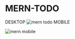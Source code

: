 # MERN-TODO
DESKTOP
![mern todo](https://github.com/waseem567/MERN-TODO/assets/90834559/eaf8ab97-d51c-41f9-aba7-f13394e6beee)
MOBILE

![mern mobile](https://github.com/waseem567/MERN-TODO/assets/90834559/1ea3ddd6-98e9-4303-ad02-bbc965786503)

